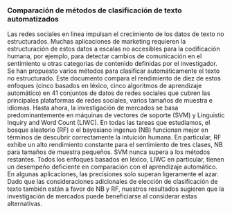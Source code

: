 ### Comparación de métodos de clasificación de texto automatizados

Las redes sociales en línea impulsan el crecimiento de los datos de texto no estructurados. Muchas aplicaciones de marketing requieren la estructuración de estos datos a escalas no accesibles para la codificación humana, por ejemplo, para detectar cambios de comunicación en el sentimiento u otras categorías de contenido definidas por el investigador. Se han propuesto varios métodos para clasificar automáticamente el texto no estructurado. Este documento compara el rendimiento de diez de estos enfoques (cinco basados ​​en léxico, cinco algoritmos de aprendizaje automático) en 41 conjuntos de datos de redes sociales que cubren las principales plataformas de redes sociales, varios tamaños de muestra e idiomas. Hasta ahora, la investigación de mercados se basa predominantemente en máquinas de vectores de soporte (SVM) y Linguistic Inquiry and Word Count (LIWC). En todas las tareas que estudiamos, el bosque aleatorio (RF) o el bayesiano ingenuo (NB) funcionan mejor en términos de descubrir correctamente la intuición humana. En particular, RF exhibe un alto rendimiento constante para el sentimiento de tres clases, NB para tamaños de muestra pequeños. SVM nunca supera a los métodos restantes. Todos los enfoques basados ​​en léxico, LIWC en particular, tienen un desempeño deficiente en comparación con el aprendizaje automático. En algunas aplicaciones, las precisiones solo superan ligeramente el azar. Dado que las consideraciones adicionales de elección de clasificación de texto también están a favor de NB y RF, nuestros resultados sugieren que la investigación de mercados puede beneficiarse al considerar estas alternativas.

